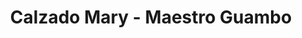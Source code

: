 ---
title: "Calzado Mary - Maestro Guambo"
url: /guayaquil/calzado-mary-maestro-guambo/
shop: Schuhe
---